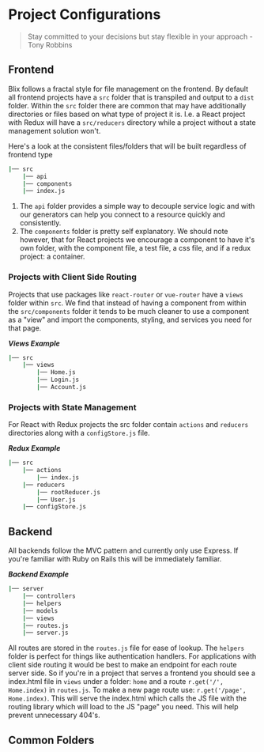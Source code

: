 # Project Configurations
> Stay committed to your decisions but stay flexible in your approach - Tony Robbins

## Frontend

Blix follows a fractal style for file management on the frontend. By default all frontend projects have a ```src``` folder that is transpiled and output to a ```dist``` folder. 
Within the ```src``` folder there are common that may have additionally directories or files based on what type of project it is. I.e. a React project with Redux will have
a ```src/reducers``` directory while a project without a state management solution won't.

Here's a look at the consistent files/folders that will be built regardless of frontend type
```bash
|── src
    |── api
    |── components
    |── index.js 
```
1) The ```api``` folder provides a simple way to decouple service logic and with our generators can help you connect to a resource quickly and consistently.
1) The ```components``` folder is pretty self explanatory. We should note however, that for React projects we encourage a component to have it's own folder, with the component file, a test file, a css file, and if a redux project: a container.

### Projects with Client Side Routing

Projects that use packages like ```react-router``` or ```vue-router``` have a ```views``` folder within ```src```.
We find that instead of having a component from within the ```src/components``` folder it tends to be much cleaner to use a component as a "view" and import the components, styling, and services you need for that page.

***Views Example***
```bash
|── src
    |── views
        |── Home.js
        |── Login.js
        |── Account.js
```

### Projects with State Management

For React with Redux projects the src folder contain ```actions``` and ```reducers``` directories along with a ```configStore.js``` file. 

***Redux Example***
```bash
|── src
    |── actions
        |── index.js
    |── reducers
        |── rootReducer.js
        |── User.js
    |── configStore.js
```

## Backend

All backends follow the MVC pattern and currently only use Express. If you're familiar with Ruby on Rails this will be immediately familiar.

***Backend Example***
```bash
|── server
    |── controllers
    |── helpers
    |── models
    |── views 
    |── routes.js
    |── server.js
```

All routes are stored in the ```routes.js``` file for ease of lookup. The ```helpers``` folder is perfect for things like authentication handlers. 
For applications with client side routing it would be best to make an endpoint for each route server side. So if you're in a project that serves a frontend
you should see a index.html file in ```views``` under a folder: ```home``` and a route ```r.get('/', Home.index)``` in ```routes.js```. To make a new page route use: ```r.get('/page', Home.index)```.
This will serve the index.html which calls the JS file with the routing library which will load to the JS "page" you need. This will help prevent unnecessary 404's.

## Common Folders

